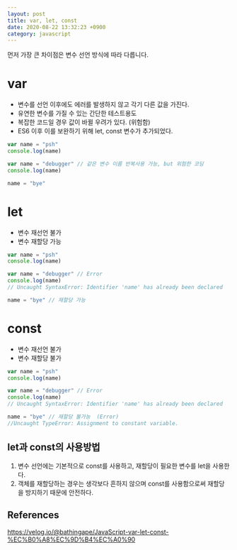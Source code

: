```yaml
---
layout: post
title: var, let, const
date: 2020-08-22 13:32:23 +0900
category: javascript
---
```


먼저 가장 큰 차이점은 변수 선언 방식에 따라 다릅니다.

# var 
- 변수를 선언 이후에도 에러를 발생하지 않고 각기 다른 값을 가진다.
- 유연한 변수를 가질 수 있는 간단한 테스트용도
- 복잡한 코드일 경우 값이 바뀔 우려가 있다. (위험함)
- ES6 이후 이를 보완하기 위해 let, const 변수가 추가되었다.
```javascript
var name = "psh"
console.log(name)

var name = "debugger" // 같은 변수 이름 반복사용 가능, but 위험한 코딩
console.log(name)

name = "bye"
```

# let
- 변수 재선언 불가
- 변수 재할당 가능
```javascript
var name = "psh"
console.log(name)

var name = "debugger" // Error
console.log(name)
// Uncaught SyntaxError: Identifier 'name' has already been declared

name = "bye" // 재할당 가능
```

# const
- 변수 재선언 불가
- 변수 재할당 불가
```javascript
var name = "psh"
console.log(name)

var name = "debugger" // Error
console.log(name)
// Uncaught SyntaxError: Identifier 'name' has already been declared

name = "bye" // 재할당 불가능  (Error)
//Uncaught TypeError: Assignment to constant variable.
```


## let과 const의 사용방법
1) 변수 선언에는 기본적으로 const를 사용하고, 재할당이 필요한 변수를 let을 사용한다.
2) 객체를 재할당하는 경우는 생각보다 흔하지 않으며 const를 사용함으로써 재할당을 방지하기 때문에 안전하다.


## References
https://velog.io/@bathingape/JavaScript-var-let-const-%EC%B0%A8%EC%9D%B4%EC%A0%90